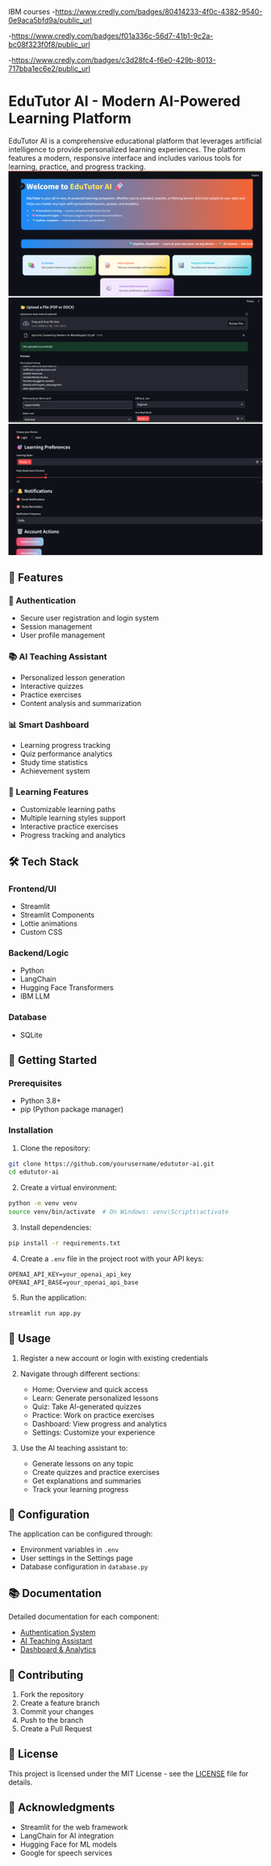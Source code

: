  IBM courses
-https://www.credly.com/badges/80414233-4f0c-4382-9540-0e9aca5bfd9a/public_url

-https://www.credly.com/badges/f01a336c-56d7-41b1-9c2a-bc08f323f0f8/public_url

-https://www.credly.com/badges/c3d28fc4-f6e0-429b-8013-717bba1ec6e2/public_url

# EduTutor AI - Modern AI-Powered Learning Platform

EduTutor AI is a comprehensive educational platform that leverages artificial intelligence to provide personalized learning experiences. The platform features a modern, responsive interface and includes various tools for learning, practice, and progress tracking.
![image alt](https://github.com/Ujwal11-2003/EduTutor-AI/blob/main/Screenshot%202025-05-18%20194138.png?raw=true)
![image alt](https://github.com/Ujwal11-2003/EduTutor-AI/blob/main/Screenshot%202025-05-18%20194355.png?raw=true)   
![image alt](https://github.com/Ujwal11-2003/EduTutor-AI/blob/main/Screenshot%202025-05-18%20194459.png?raw=true)

## 🌟 Features

### 🔐 Authentication
- Secure user registration and login system
- Session management
- User profile management

### 📚 AI Teaching Assistant
- Personalized lesson generation
- Interactive quizzes
- Practice exercises
- Content analysis and summarization

### 📊 Smart Dashboard
- Learning progress tracking
- Quiz performance analytics
- Study time statistics
- Achievement system

### 🎯 Learning Features
- Customizable learning paths
- Multiple learning styles support
- Interactive practice exercises
- Progress tracking and analytics

## 🛠️ Tech Stack

### Frontend/UI
- Streamlit
- Streamlit Components
- Lottie animations
- Custom CSS

### Backend/Logic
- Python
- LangChain
- Hugging Face Transformers
- IBM LLM

### Database
- SQLite

## 🚀 Getting Started

### Prerequisites
- Python 3.8+
- pip (Python package manager)

### Installation

1. Clone the repository:
```bash
git clone https://github.com/yourusername/edututor-ai.git
cd edututor-ai
```

2. Create a virtual environment:
```bash
python -m venv venv
source venv/bin/activate  # On Windows: venv\Scripts\activate
```

3. Install dependencies:
```bash
pip install -r requirements.txt
```

4. Create a `.env` file in the project root with your API keys:
```
OPENAI_API_KEY=your_openai_api_key
OPENAI_API_BASE=your_openai_api_base
```

5. Run the application:
```bash
streamlit run app.py
```

## 📝 Usage

1. Register a new account or login with existing credentials
2. Navigate through different sections:
   - Home: Overview and quick access
   - Learn: Generate personalized lessons
   - Quiz: Take AI-generated quizzes
   - Practice: Work on practice exercises
   - Dashboard: View progress and analytics
   - Settings: Customize your experience

3. Use the AI teaching assistant to:
   - Generate lessons on any topic
   - Create quizzes and practice exercises
   - Get explanations and summaries
   - Track your learning progress

## 🔧 Configuration

The application can be configured through:
- Environment variables in `.env`
- User settings in the Settings page
- Database configuration in `database.py`

## 📚 Documentation

Detailed documentation for each component:
- [Authentication System](docs/auth.md)
- [AI Teaching Assistant](docs/ai_teaching.md)
- [Dashboard & Analytics](docs/dashboard.md)

## 🤝 Contributing

1. Fork the repository
2. Create a feature branch
3. Commit your changes
4. Push to the branch
5. Create a Pull Request

## 📄 License

This project is licensed under the MIT License - see the [LICENSE](LICENSE) file for details.

## 🙏 Acknowledgments

- Streamlit for the web framework
- LangChain for AI integration
- Hugging Face for ML models
- Google for speech services 
